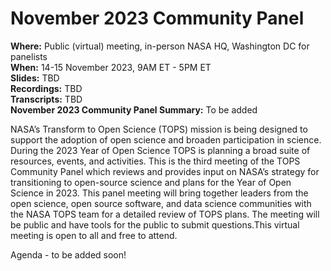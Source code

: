# November 2023 Community Panel

**Where:** Public (virtual) meeting, in-person NASA HQ, Washington DC for panelists  
**When:** 14-15 November 2023, 9AM ET - 5PM ET  
**Slides:** TBD  
**Recordings:** TBD  
**Transcripts:** TBD  
**November 2023 Community Panel Summary:** To be added  

NASA’s Transform to Open Science (TOPS) mission is being designed to support the adoption of open science and broaden participation in science. During the 2023 Year of Open Science TOPS is planning a broad suite of resources, events, and activities. This is the third meeting of the TOPS Community Panel which reviews and provides input on NASA’s strategy for transitioning to open-source science and plans for the Year of Open Science in 2023. This panel meeting will bring together leaders from the open science, open source software, and data science communities with the NASA TOPS team for a detailed review of TOPS plans. The meeting will be public and have tools for the public to submit questions.This virtual meeting is open to all and free to attend.

Agenda - to be added soon!
